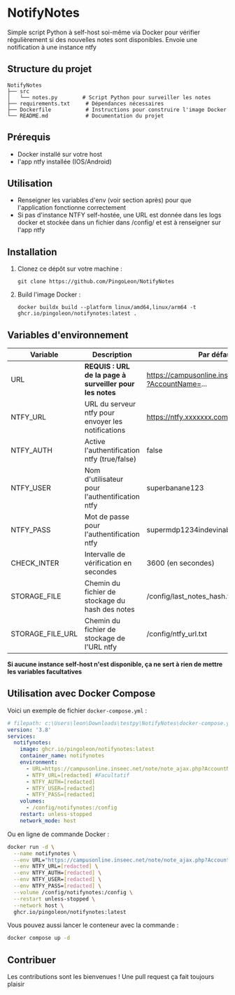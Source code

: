 # NotifyNotes

Simple script Python à self-host soi-même via Docker pour vérifier régulièrement si des nouvelles notes sont disponibles. Envoie une notification à une instance ntfy

## Structure du projet

```
NotifyNotes
├── src
│   └── notes.py        # Script Python pour surveiller les notes
├── requirements.txt     # Dépendances nécessaires
├── Dockerfile           # Instructions pour construire l'image Docker
└── README.md            # Documentation du projet
```

## Prérequis

- Docker installé sur votre host
- l'app ntfy installée (IOS/Android)

## Utilisation

- Renseigner les variables d'env (voir section après) pour que l'application fonctionne correctement
- Si pas d'instance NTFY self-hostée, une URL est donnée dans les logs docker et stockée dans un fichier dans /config/ et est à renseigner sur l'app ntfy

## Installation

1. Clonez ce dépôt sur votre machine :

   ```
   git clone https://github.com/PingoLeon/NotifyNotes

   ```
2. Build l'image Docker :

   ```
   docker buildx build --platform linux/amd64,linux/arm64 -t ghcr.io/pingoleon/notifynotes:latest .
   ```

## Variables d'environnement

| Variable         | Description                                                    | Par défaut / Exemple                                              | Obligatoire |
| ---------------- | -------------------------------------------------------------- | ------------------------------------------------------------------ | ----------- |
| URL              | **REQUIS : URL de la page à surveiller pour les notes** | https://campusonline.inseec.net/note/note_ajax.php?AccountName=... | Oui         |
| NTFY_URL         | URL du serveur ntfy pour envoyer les notifications             | https://ntfy.xxxxxxx.com/notifs                                    | Non         |
| NTFY_AUTH        | Active l'authentification ntfy (true/false)                    | false                                                              | Non         |
| NTFY_USER        | Nom d'utilisateur pour l'authentification ntfy                 | superbanane123                                                     | Non         |
| NTFY_PASS        | Mot de passe pour l'authentification ntfy                      | supermdp1234indevinable                                            | Non         |
| CHECK_INTER      | Intervalle de vérification en secondes                        | 3600 (en secondes)                                                 | Non         |
| STORAGE_FILE     | Chemin du fichier de stockage du hash des notes                | /config/last_notes_hash.txt                                        | Non         |
| STORAGE_FILE_URL | Chemin du fichier de stockage de l'URL ntfy                    | /config/ntfy_url.txt                                               | Non         |

**Si aucune instance self-host n'est disponible, ça ne sert à rien de mettre les variables facultatives**

## Utilisation avec Docker Compose

Voici un exemple de fichier `docker-compose.yml` :

```yaml
# filepath: c:\Users\leon\Downloads\testpy\NotifyNotes\docker-compose.yml
version: '3.8'
services:
  notifynotes:
    image: ghcr.io/pingoleon/notifynotes:latest
    container_name: notifynotes
    environment:
      - URL=https://campusonline.inseec.net/note/note_ajax.php?AccountName=[redacted]
      - NTFY_URL=[redacted] #Facultatif
      - NTFY_AUTH=[redacted] 
      - NTFY_USER=[redacted]
      - NTFY_PASS=[redacted]
    volumes:
      - /config/notifynotes:/config
    restart: unless-stopped
    network_mode: host
```

Ou en ligne de commande Docker :

```bash
docker run -d \
  --name notifynotes \
  --env URL="https://campusonline.inseec.net/note/note_ajax.php?AccountName=[redacted]" \
  --env NTFY_URL=[redacted] \
  --env NTFY_AUTH=[redacted] \
  --env NTFY_USER=[redacted] \
  --env NTFY_PASS=[redacted] \
  --volume /config/notifynotes:/config \
  --restart unless-stopped \
  --network host \
  ghcr.io/pingoleon/notifynotes:latest
```

Vous pouvez aussi lancer le conteneur avec la commande :

```bash
docker compose up -d
```

## Contribuer

Les contributions sont les bienvenues ! Une pull request ça fait toujours plaisir
